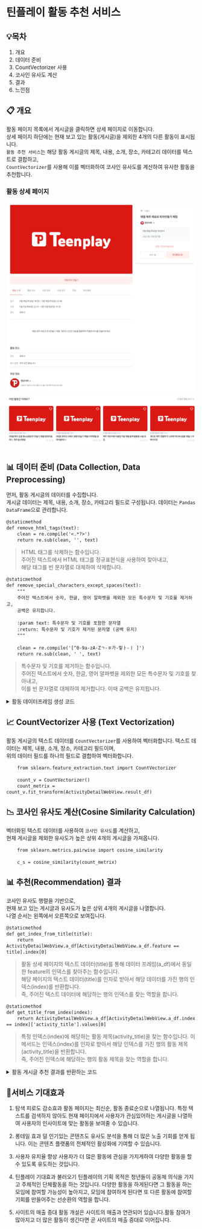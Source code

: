 # **틴플레이 활동 추천 서비스**

## **💡목차**

1. 개요
2. 데이터 준비
3. CountVectorizer 사용
4. 코사인 유사도 계산
5. 결과
6. 느낀점

## **📋 개요**

활동 페이지 목록에서 게시글을 클릭하면 상세 페이지로 이동합니다.  
상세 페이지 하단에는 현재 보고 있는 활동(게시글)을 제외한 4개의 다른 활동이 표시됩니다.  
`활동 추천 서비스`는 해당 활동 게시글의 제목, 내용, 소개, 장소, 카테고리 데이터를 텍스트로 결합하고,  
`CountVectorizer`를 사용해 이를 벡터화하여 코사인 유사도를 계산하여 유사한 활동을 추천합니다.

### **활동 상세 페이지**

<img src='./activity_detial_page1.png'>
<img src='./activity_detial_page2.png'>

<!-- <img src='./images/전체 화면.png'> -->

## **📊 데이터 준비 (Data Collection, Data Preprocessing)**

먼저, 활동 게시글의 데이터를 수집합니다.  
게시글 데이터는 제목, 내용, 소개, 장소, 카테고리 필드로 구성됩니다.
데이터는 `Pandas DataFrame`으로 관리합니다.

    @staticmethod
    def remove_html_tags(text):
        clean = re.compile('<.*?>')
        return re.sub(clean, '', text)

> HTML 태그를 삭제하는 함수입니다.  
> 주어진 텍스트에서 HTML 태그를 정규표현식을 사용하여 찾아내고,  
> 해당 태그를 빈 문자열로 대체하여 삭제합니다.

    @staticmethod
    def remove_special_characters_except_spaces(text):
        """
        주어진 텍스트에서 숫자, 한글, 영어 알파벳을 제외한 모든 특수문자 및 기호를 제거하고,
        공백은 유지합니다.

        :param text: 특수문자 및 기호를 포함한 문자열
        :return: 특수문자 및 기호가 제거된 문자열 (공백 유지)
        """

        clean = re.compile('[^0-9a-zA-Zㄱ-ㅎ가-힣ㅏ-ㅣ ]')
        return re.sub(clean, ' ', text)

> 특수문자 및 기호를 제거하는 함수입니다.  
> 주어진 텍스트에서 숫자, 한글, 영어 알파벳을 제외한 모든 특수문자 및 기호를 찾아내고,  
> 이를 빈 문자열로 대체하여 제거합니다. 이때 공백은 유지됩니다.

<details>
  <summary>활동 데이터프레임 생성 코드</summary>

        # 활동 테이블에서 필요한 필드를 가져옵니다.
        activities = Activity.enabled_objects.annotate(
                category_name=F('category__category_name')
        ).values(
                'activity_title',
                'activity_content',
                'activity_intro',
                'activity_address_location',
                'id',
                'category_name'
        )

        # activity_data 리스트에 필요한 필드 값을 추가합니다.
        activity_data = []
        for activity in activities:
                activity_data.append(
                (
                        activity['activity_title'],
                        activity['activity_content'],
                        activity['activity_intro'],
                        activity['activity_address_location'],
                        activity['category_name'],
                        activity['id']
                )
                )

        # a_df 에 데이터 프레임을 생성합니다.
        a_df = pd.DataFrame(activity_data, columns=['activity_title', 'activity_content', 'activity_intro', 'activity_address_location', 'category_name', 'id'])

        a_df.activity_content = a_df.activity_content.apply(remove_html_tags)

        a_df.activity_content = a_df.activity_content.apply(lambda x: x.replace("\"", ""))

        a_df['feature'] = a_df['activity_title'] + ' ' + a_df['activity_content'] + ' ' + a_df['activity_intro'] + ' ' + a_df['activity_address_location'] + ' ' + a_df['category_name']

        a_df.feature = a_df.feature.apply(remove_special_characters_except_spaces)

        result_df = a_df.feature

</details>

## **📈 CountVectorizer 사용 (Text Vectorization)**

활동 게시글의 텍스트 데이터를 `CountVectorizer`를 사용하여 벡터화합니다.
텍스트 데이터는 제목, 내용, 소개, 장소, 카테고리 필드이며,  
위의 데이터 필드를 하나의 필드로 결합하여 벡터화합니다.

        from sklearn.feature_extraction.text import CountVectorizer

        count_v = CountVectorizer()
        count_metrix = count_v.fit_transform(ActivityDetailWebView.result_df)

<!-- <details>
  <summary>CountVectorizer</summary>
        from sklearn.feature_extraction.text import CountVectorizer

        count_v = CountVectorizer()
        count_metrix = count_v.fit_transform(ActivityDetailWebView.result_df)

</details> -->

## **📉 코사인 유사도 계산(Cosine Similarity Calculation)**

벡터화된 텍스트 데이터를 사용하여 `코사인 유사도`를 계산하고,  
현재 게시글을 제외한 유사도가 높은 상위 4개의 게시글을 가져옵니다.

        from sklearn.metrics.pairwise import cosine_similarity

        c_s = cosine_similarity(count_metrix)

<!-- <details>
  <summary>코사인 유사도 계산하기</summary>

        from sklearn.metrics.pairwise import cosine_similarity

        c_s = cosine_similarity(count_metrix)

</details> -->

## **📊 추천(Recommendation) 결과**

코사인 유사도 행렬을 기반으로,  
현재 보고 있는 게시글과 유사도가 높은 상위 4개의 게시글을 나열합니다.  
나열 순서는 왼쪽에서 오른쪽으로 보여집니다.

    @staticmethod
    def get_index_from_title(title):
        return ActivityDetailWebView.a_df[ActivityDetailWebView.a_df.feature == title].index[0]

> 활동 상세 페이지의 텍스트 데이터(title)를 통해 데이터 프레임(a_df)에서 동일한 feature의 인덱스를 찾아주는 함수입니다.  
> 해당 페이지의 텍스트 데이터(title)를 인자로 받아서 해당 데이터를 가진 행의 인덱스(index)를 반환합니다.  
> 즉, 주어진 텍스트 데이터에 해당하는 행의 인덱스를 찾는 역할을 합니다.

    @staticmethod
    def get_title_from_index(index):
        return ActivityDetailWebView.a_df[ActivityDetailWebView.a_df.index == index]['activity_title'].values[0]

> 특정 인덱스(index)에 해당하는 활동 제목(activity_title)을 찾는 함수입니다.
> 이 메서드는 인덱스(index)를 인자로 받아서 해당 인덱스를 가진 행의 활동 제목(activity_title)을 반환합니다.  
> 즉, 주어진 인덱스에 해당하는 행의 활동 제목을 찾는 역할을 합니다.

<details>
  <summary>활동 게시글 추천 결과를 반환하는 코드</summary>
  
        # 특정 활동의 상세 정보를 가져옵니다.
        detail_title = activity.activity_title
        detail_content = activity.activity_content
        detail_intro = activity.activity_intro
        detail_category = category.category_name
        detail_address = activity.activity_address_location

        # HTML 태그를 제거하고 텍스트 데이터를 결합합니다.
        remove_result = (
        self.remove_html_tags(detail_title) + ' ' +
        self.remove_html_tags(detail_content) + ' ' +
        self.remove_html_tags(detail_intro) + ' ' +
        self.remove_html_tags(detail_address) + ' ' +
        self.remove_html_tags(detail_category)
        )

        # 특수 문자를 제거합니다.
        similar_title = self.remove_special_characters_except_spaces(remove_result)

        # 제목을 기반으로 인덱스를 가져옵니다.
        similar_index = self.get_index_from_title(similar_title)

        # 코사인 유사도를 계산하여 유사한 활동을 정렬합니다.
        similar_activity_result = sorted(list(enumerate(cosine_sim[similar_index])), key=lambda x: x[1], reverse=True)

        all_activities = []  # 모든 활동을 저장할 리스트

        # 유사한 상위 4개의 활동을 리스트에 추가합니다.
        for similar_activity in similar_activity_result[1:5]:
        similar_activity_list = self.get_title_from_index(similar_activity[0])
        activity_items = similar_activity_list.splitlines()
        all_activities.extend(activity_items)

        # 추천 활동 목록에 표시할 활동들을 가져옵니다. 이때 현재 보고 있는 활동은 제외합니다.
        recommended_activities = list(
        Activity.enabled_objects.filter(activity_title__in=all_activities).exclude(id=activity_id)[:4]
        )

        # 관련이 높은 순서대로 다시 정렬합니다.
        recommended_activities = sorted(recommended_activities, key=lambda x: all_activities.index(x.activity_title))

</details>

## **📌서비스 기대효과**

1. 탐색 피로도 감소효과
   활동 페이지는 최신순, 활동 종료순으로 나열됩니다. 특정 텍스트를 검색하지 않아도 현재 페이지에서 사용자가 관심있어하는 게시글을 나열하여 사용자의 인사이트에 맞는 활동을 보여줄 수 있습니다.

2. 롱테일 효과
   덜 인기있는 콘텐츠도 유사도 분석을 통해 더 많은 노출 기회를 얻게 됩니다. 이는 콘텐츠 플랫폼의 전체적인 활성화에 기여할 수 있습니다.

3. 사용자 유지율 향상
   사용자가 더 많은 활동에 관심을 가지게하여 다양한 활동을 할 수 있도록 유도하는 것입니다.

4. 틴플레이 기대효과 불러오기
   틴플레이의 기획 목적은 청년들이 공동체 의식을 가지고 주체적인 단체활동을 하는 것입니다.
   다양한 활동을 하게된다면 그 활동을 하는 모임에 참여할 가능성이 높아지고, 모임에 참여하게 된다면 또 다른 활동에 참여할 기회를 만들어주는 선순환의 역할을 합니다.

5. 사이트의 매출 증대
   활동 개설은 사이트의 매출과 연관되어 있습니다.활동 참여가 많아지고 더 많은 활동이 생긴다면 곧 사이트의 매출 증대로 이어집니다.
